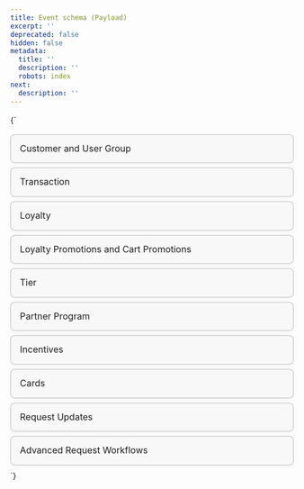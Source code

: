 ```yaml
---
title: Event schema (Payload)
excerpt: ''
deprecated: false
hidden: false
metadata:
  title: ''
  description: ''
  robots: index
next:
  description: ''
---
```

<HTMLBlock>{`
<!DOCTYPE html>
<html lang="en">
<head>
  <meta charset="UTF-8" />
  <meta name="viewport" content="width=device-width, initial-scale=1.0" />
  <title>Event Schema Documentation</title>
  <style>
    body {
      font-family: -apple-system, BlinkMacSystemFont, 'Segoe UI', Roboto, Oxygen, Ubuntu, Cantarell;
      line-height: 1.6;
    }

    .section-title {
      font-size: 24px;
      font-weight: 600;
      margin-bottom: 0rem;
      color: #1d1d1f;
      text-shadow: 0 1px 2px rgba(0, 0, 0, 0.05);
    }

    .nav-list {
      list-style: none;
      padding: 0;
      margin: 0;
    }

    .nav-item {
      padding: 12px 16px;
      border-radius: 8px;
      margin: 8px 0;
      transition: all 0.2s ease;
      background-color: rgba(240, 240, 240, 0.4);
      border: 1px solid rgba(60, 60, 60, 0.3);
      backdrop-filter: blur(8px);
      -webkit-backdrop-filter: blur(8px);
      box-shadow: 0 2px 8px rgba(0, 0, 0, 0.05);
    }

    .nav-item:hover {
      background-color: rgba(0, 66, 242, 0.1);
      transform: translateX(4px);
      border-color: rgba(0, 122, 255, 0.9);
    }

    .nav-link {
      text-decoration: none;
      color: #1d1d1f;
      display: block;
      font-size: 16px;
    }

    .nav-link:hover {
      color: #007AFF;
    }
  </style>
</head>
<body>
  <div class="doc-container">
    <ul class="nav-list">
      <li class="nav-item">
        <a href="https://docs.capillarytech.com/docs/event-schema-customer" class="nav-link">Customer and User Group</a>
      </li>
      <li class="nav-item">
        <a href="https://docs.capillarytech.com/docs/event-schema-rewards" class="nav-link">Transaction</a>
      </li>
      <li class="nav-item">
        <a href="https://docs.capillarytech.com/docs/event-schema-loyalty#/" class="nav-link">Loyalty</a>
      </li>
      <li class="nav-item">
        <a href="https://docs.capillarytech.com/docs/event-schema-loyalty-and-cart-promotions#/" class="nav-link">Loyalty Promotions and Cart Promotions</a>
      </li>
      <li class="nav-item">
        <a href="https://docs.capillarytech.com/docs/event-schema-tier#/" class="nav-link">Tier</a>
      </li>
      <li class="nav-item">
        <a href="https://docs.capillarytech.com/docs/event-schema-partner-program#/" class="nav-link">Partner Program</a>
      </li>
      <li class="nav-item">
        <a href="https://docs.capillarytech.com/docs/event-schema-incentives#/" class="nav-link">Incentives</a>
      </li>
      <li class="nav-item">
        <a href="https://docs.capillarytech.com/docs/event-schema-cards#/" class="nav-link">Cards</a>
      </li>
      <li class="nav-item">
        <a href="https://docs.capillarytech.com/docs/event-schema-request-updated#/" class="nav-link">Request Updates</a>
      </li>
      <li class="nav-item">
        <a href="https://docs.capillarytech.com/docs/event-schema-advanced-request-workflows#/" class="nav-link">Advanced Request Workflows</a>
      </li>
    </ul>
  </div>
</body>
</html>
`}</HTMLBlock>